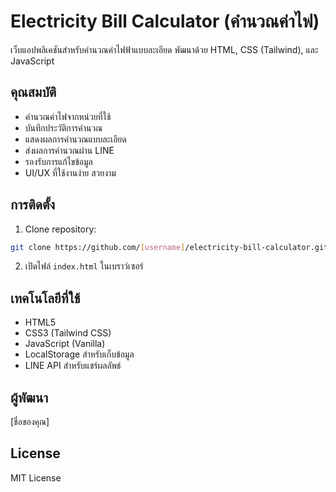 # Electricity Bill Calculator (คำนวณค่าไฟ)

เว็บแอปพลิเคชันสำหรับคำนวณค่าไฟฟ้าแบบละเอียด พัฒนาด้วย HTML, CSS (Tailwind), และ JavaScript

## คุณสมบัติ

- คำนวณค่าไฟจากหน่วยที่ใช้
- บันทึกประวัติการคำนวณ
- แสดงผลการคำนวณแบบละเอียด
- ส่งผลการคำนวณผ่าน LINE
- รองรับการแก้ไขข้อมูล
- UI/UX ที่ใช้งานง่าย สวยงาม

## การติดตั้ง

1. Clone repository:
```bash
git clone https://github.com/[username]/electricity-bill-calculator.git
```

2. เปิดไฟล์ `index.html` ในเบราว์เซอร์

## เทคโนโลยีที่ใช้

- HTML5
- CSS3 (Tailwind CSS)
- JavaScript (Vanilla)
- LocalStorage สำหรับเก็บข้อมูล
- LINE API สำหรับแชร์ผลลัพธ์

## ผู้พัฒนา

[ชื่อของคุณ]

## License

MIT License 